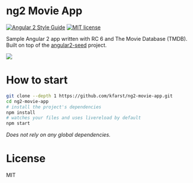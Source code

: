 # ng2 Movie App

[![Angular 2 Style Guide](https://mgechev.github.io/angular2-style-guide/images/badge.svg)](https://angular.io/styleguide)
[![MIT license](http://img.shields.io/badge/license-MIT-brightgreen.svg)](http://opensource.org/licenses/MIT)

Sample Angular 2 app written with RC 6 and The Movie Database (TMDB). Built on top of the [angular2-seed](https://github.com/mgechev/angular2-seed) project.

<img src='http://i.imgur.com/joO18cW.jpg' />

# How to start

```bash
git clone --depth 1 https://github.com/kfarst/ng2-movie-app.git
cd ng2-movie-app
# install the project's dependencies
npm install
# watches your files and uses livereload by default
npm start
```

_Does not rely on any global dependencies._

# License

MIT

